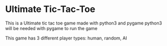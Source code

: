 # Ultimate Tic-Tac-Toe
This is a Ultimate tic tac toe game made with python3 and pygame
python3 will be needed with pygame to run the game

This game has 3 different player types: human, random, AI
